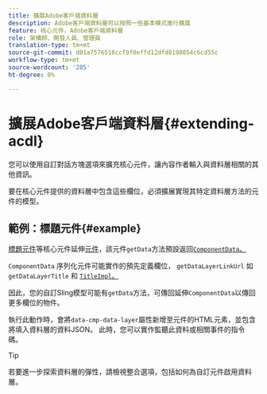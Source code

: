 ```yaml
---
title: 擴展Adobe客戶端資料層
description: Adobe客戶端資料層可以按照一些基本模式進行擴展
feature: 核心元件，Adobe客戶端資料層
role: 架構師、開發人員、管理員
translation-type: tm+mt
source-git-commit: d01a7576518ccf9f0effd12dfd8198854c6cd55c
workflow-type: tm+mt
source-wordcount: '285'
ht-degree: 0%

---
```



# 擴展Adobe客戶端資料層{#extending-acdl}

您可以使用自訂對話方塊選項來擴充核心元件，讓內容作者輸入與資料層相關的其他資訊。

要在核心元件提供的資料層中包含這些欄位，必須擴展實現其特定資料層方法的元件的模型。

## 範例：標題元件{#example}

[標題元件](https://github.com/adobe/aem-core-wcm-components/blob/master/bundles/core/src/main/java/com/adobe/cq/wcm/core/components/models/Title.java)等核心元件延伸[元件](https://github.com/adobe/aem-core-wcm-components/blob/master/bundles/core/src/main/java/com/adobe/cq/wcm/core/components/models/Title.java)，該元件`getData`方法預設返回[`ComponentData`。](https://github.com/adobe/aem-core-wcm-components/blob/master/bundles/core/src/main/java/com/adobe/cq/wcm/core/components/models/datalayer/ComponentData.java)

`ComponentData` 序列化元件可能實作的預先定義欄位， `getDataLayerLinkUrl` 如 `getDataLayerTitle` 和 [`TitleImpl`。](https://github.com/adobe/aem-core-wcm-components/blob/master/bundles/core/src/main/java/com/adobe/cq/wcm/core/components/internal/models/v1/TitleImpl.java)

因此，您的自訂Sling模型可能有`getData`方法，可傳回延伸`ComponentData`以傳回更多欄位的物件。

執行此動作時，會將`data-cmp-data-layer`屬性新增至元件的HTML元素，並包含將填入資料層的資料JSON。 此時，您可以實作監聽此資料或相關事件的指令碼。

>[!TIP]
>
>若要進一步探索資料層的彈性，請檢視整合選項，包括如何為自訂元件啟用資料層。

